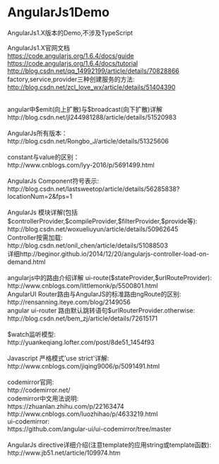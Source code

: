 # AngularJs1Demo
AngularJs1.X版本的Demo,不涉及TypeScript

AngularJs1.X官网文档 <br/>
https://code.angularjs.org/1.6.4/docs/guide <br/>
https://code.angularjs.org/1.6.4/docs/tutorial <br/>
http://blog.csdn.net/qq_14992199/article/details/70828866 <br/>
factory,service,provider三种创建服务的方法:  http://blog.csdn.net/zcl_love_wx/article/details/51404390 <br/>

<br/>
angular中$emit(向上扩散)与$broadcast(向下扩散)详解 <br/>
http://blog.csdn.net/jl244981288/article/details/51520983<br/>
<br/>
AngularJs所有版本：<br/>
http://blog.csdn.net/Rongbo_J/article/details/51325606<br/>
<br/>
constant与value的区别：<br/>
http://www.cnblogs.com/lyy-2016/p/5691499.html<br/>
<br/>
AngularJs Component符号表示:
http://blog.csdn.net/lastsweetop/article/details/56285838?locationNum=2&fps=1<br/>
<br/>
AngularJs 模块详解(包括$controllerProvider,$compileProvider,$filterProvider,$provide等):<br/>
http://blog.csdn.net/woxueliuyun/article/details/50962645<br/>
Controller按需加载:<br/>
http://blog.csdn.net/onil_chen/article/details/51088503<br/>
详细http://beginor.github.io/2014/12/20/angularjs-controller-load-on-demand.html<br/>
<br/>
angularjs中的路由介绍详解 ui-route($stateProvider,$urlRouteProvider):<br/>
http://www.cnblogs.com/littlemonk/p/5500801.html<br/>
AngularUI Router路由与AngularJS的标准路由ngRoute的区别:<br/>
http://rensanning.iteye.com/blog/2149056<br/>
angular ui-router 路由默认跳转语句$urlRouterProvider.otherwise:<br/>
http://blog.csdn.net/bem_zj/article/details/72615171<br/>
<br/>
$watch监听模型:<br/>
http://yuankeqiang.lofter.com/post/8de51_1454f93<br/>
<br/>
Javascript 严格模式'use strict'详解:<br/>
http://www.cnblogs.com/jiqing9006/p/5091491.html<br/>
<br/>
codemirror官网:<br/>
http://codemirror.net/<br/>
codemirror中文用法说明:<br/>
https://zhuanlan.zhihu.com/p/22163474<br/>
http://www.cnblogs.com/luozhihao/p/4633219.html<br/>
ui-codemirror:<br/>
https://github.com/angular-ui/ui-codemirror/tree/master<br/>
<br/>
AngularJs directive详细介绍(注意template的应用string或template函数):<br/>
http://www.jb51.net/article/109974.htm<br/>

